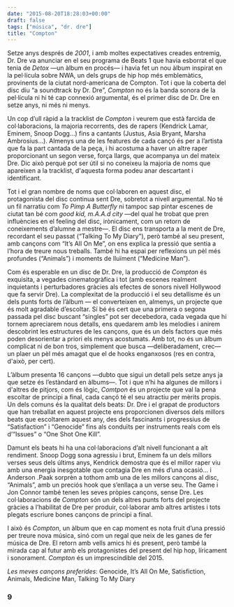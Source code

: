 ```yaml
---
date: "2015-08-20T18:28:03+00:00"
draft: false
tags: ["música", "dr. dre"]
title: "Compton"
---
```

Setze anys després de *2001*, i amb moltes expectatives creades entremig, Dr. Dre va anunciar en el seu programa de Beats 1 que havia esborrat el que tenia de *Detox* —un àlbum en procés— i havia fet un nou àlbum inspirat en la pel·lícula sobre NWA, un dels grups de hip hop més emblemàtics, provinents de la ciutat nord-americana de Compton. Tot i que la coberta del disc diu “a soundtrack by Dr. Dre”, *Compton* no és la banda sonora de la pel·lícula ni hi té cap connexió argumental, és el primer disc de Dr. Dre en setze anys, ni més ni menys.

<!-- more -->

Un cop d’ull ràpid a la tracklist de *Compton* i veurem que està farcida de col·laboracions, la majoria recorrents, des de rapers (Kendrick Lamar, Eminem, Snoop Dogg…) fins a cantants (Justus, Asia Bryant, Marsha Ambrosius…). Almenys una de les features de cada cançó és per a l’artista que fa la part cantada de la peça, i hi acostuma a haver un altre raper proporcionant un segon verse, força llargs, que acompanya un del mateix Dre. Dic això perquè pot ser útil si no coneixeu la majoria de noms que apareixen a la tracklist, d'aquesta forma podeu anar descartant i identificant.

Tot i el gran nombre de noms que col·laboren en aquest disc, el protagonista del disc continua sent Dre, sobretot a nivell argumental. No té un fil narratiu com *To Pimp A Butterfly* ni tampoc sap pintar escenes de ciutat tan bé com *good kid, m.A.A.d city* —del qual he trobat que pren influències en el feeling del disc, irònicament, com un retorn de coneixements d’alumne a mestre—. El disc ens transporta a la ment de Dre, recordant el seu passat (“Talking To My Diary”), però també al seu present, amb cançons com “It’s All On Me”, on ens explica la pressió que sentia a l’hora de treure nous treballs. També hi ha espai per reflexions un pèl més profundes (“Animals”) i moments de lluïment (“Medicine Man”). 

Com és esperable en un disc de Dr. Dre, la producció de *Compton* és exquisita, a vegades cinematogràfica i tot (amb escenes realment inquietants i perturbadores gràcies als efectes de sonors nivell Hollywood que fa servir Dre). La complexitat de la producció i el seu detallisme és un dels punts forts de l’àlbum — el converteixen en, almenys, un projecte que és molt agradable d’escoltar. Sí bé és cert que una primera o segona passada pel disc buscant “singles” pot ser decebedora, cada vegada que hi tornem apreciarem nous detalls, ens quedarem amb les melodies i anirem descobrint les estructures de les cançons, que és un dels factors que més poden desorientar a priori els menys acostumats. Amb tot, no és un àlbum complicat ni de bon tros, simplement que busca —deliberadament, crec— un plaer un pèl més amagat que el de hooks enganxosos (res en contra, d'això, per cert). 

L’àlbum presenta 16 cançons —dubto que sigui un detall pels setze anys ja que setze és l’estàndard en àlbums—. Tot i que n’hi ha algunes de millors i d'altres de pitjors, com és lògic, *Comtpon* és un projecte que val la pena escoltar de principi a final, cada cançó té el seu atractiu per mèrits propis. Un dels comuns és la qualitat dels beats: Dr. Dre i el grapat de productors que han treballat en aquest projecte ens proporcionen diversos dels millors beats que escoltarem aquest any, des dels fascinants i progressius de “Satisfaction” i “Genocide” fins als conduïts per instruments reals com els d’“Issues” o “One Shot One Kill”. 

Damunt els beats hi ha una col·laboracions d’alt nivell funcionant a alt rendiment. Snoop Dogg sona agressiu i brut, Eminem fa un dels millors verses seus dels últims anys, Kendrick demostra que és el millor raper viu amb una energia inesgotable que contagia Dre en més d’una ocasió… i Anderson .Paak sorprèn a tothom amb una de les millors cançons al disc, “Animals”, amb un preciós hook que s’enllaça a un verse seu. The Game i Jon Connor també tenen les seves pròpies cançons, sense Dre. Les col·laboracions de *Compton* són un dels altres punts forts del projecte gràcies a l’habilitat de Dre per produir, col·laborar amb altres artistes i tots plegats escriure bones cançons de principi a final.

I això és *Compton*, un àlbum que en cap moment es nota fruit d’una pressió per treure nova música, sinó com un regal que neix de les ganes de fer música de Dre. El retorn amb vells amics hi és present, però també la mirada cap al futur amb els protagonistes del present del hip hop, líricament i sonorament. *Compton* és un imprescindible del 2015.

*Les meves cançons preferides*: Genocide, It’s All On Me, Satisfiction, Animals, Medicine Man, Talking To My Diary

### 9